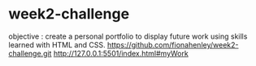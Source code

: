 # week2-challenge
objective : create a personal portfolio to display future work using skills learned with HTML and CSS. 
https://github.com/fionahenley/week2-challenge.git
http://127.0.0.1:5501/index.html#myWork

